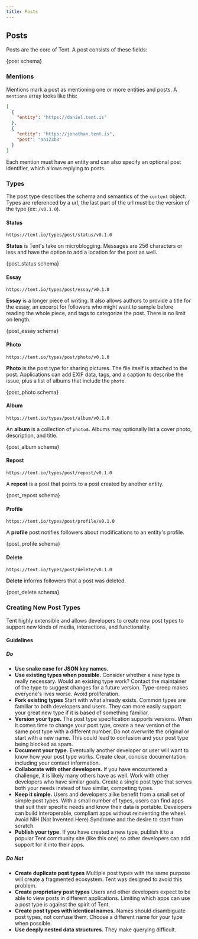 ```yaml
---
title: Posts
---
```


## Posts

Posts are the core of Tent. A post consists of these fields:

{post schema}

### Mentions

Mentions mark a post as mentioning one or more entities and posts. A `mentions`
array looks like this:

```json
[
  {
    "entity": "https://daniel.tent.is"
  },
  {
    "entity": "https://jonathan.tent.is",
    "post": "aa123b3"
  }
]
```

Each mention must have an entity and can also specify an optional post
identifier, which allows replying to posts.


### Types

The post type describes the schema and semantics of the `content` object. Types
are referenced by a url, the last part of the url must be the version of the
type (ex: `/v0.1.0`).

#### Status

`https://tent.io/types/post/status/v0.1.0`

**Status** is Tent's take on microblogging. Messages are 256 characters or less and have the option to add a location for the post as well.


{post_status schema}


#### Essay

`https://tent.io/types/post/essay/v0.1.0`

**Essay** is a longer piece of writing. It also allows authors to provide a title for the essay, an excerpt for followers who might want to sample before reading the whole piece, and tags to categorize the post. There is no limit on length.


{post_essay schema}

#### Photo

`https://tent.io/types/post/photo/v0.1.0`

**Photo** is the post type for sharing pictures. The file itself is attached to the post. Applications can add EXIF data, tags, and a caption to describe the issue, plus a list of albums that include the `photo`.

{post_photo schema}


#### Album

`https://tent.io/types/post/album/v0.1.0`

An **album** is a collection of `photo`s. Albums may optionally list a cover photo, description, and title.

{post_album schema}


#### Repost

`https://tent.io/types/post/repost/v0.1.0`

A **repost** is a post that points to a post created by another entity.

{post_repost schema}


#### Profile

`https://tent.io/types/post/profile/v0.1.0`

A **profile** post notifies followers about modifications to an entity's
profile.

{post_profile schema}


#### Delete

`https://tent.io/types/post/delete/v0.1.0`

**Delete** informs followers that a post was deleted.

{post_delete schema}



### Creating New Post Types

Tent highly extensible and allows developers to create new post types to support new kinds of media, interactions, and functionality.

#### Guidelines
##### Do

 - **Use snake case for JSON key names.**
 - **Use existing types when possible.** Consider whether a new type is really necessary. Would an existing type work? Contact the maintainer of the type to suggest changes for a future version. Type-creep makes everyone's lives worse. Avoid proliferation.
 - **Fork existing types** Start with what already exists. Common types are familiar to both developers and users. They can more easily support your great new type if it is based of something familiar.
 - **Version your type.** The post type specification supports versions. When it comes time to change your post type, create a new version of the same post type with a different number. Do not overwrite the original or start with a new name. This could lead to confusion and your post type being blocked as spam. 
 - **Document your type.** Eventually another developer or user will want to know how your post type works. Create clear, concise documentation including your contact information.
 - **Collaborate with other developers.** If you have encountered a challenge, it is likely many others have as well. Work with other developers who have similar goals. Create a single post type that serves both your needs instead of two similar, competing types.
 - **Keep it simple.** Users and developers alike benefit from a small set of simple post types. With a small number of types, users can find apps that suit their specific needs and know their data is portable. Developers can build interoperable, compliant apps without reinventing the wheel. Avoid NIH (Not Invented Here) Syndrome and the desire to start from scratch.
 - **Publish your type.** If you have created a new type, publish it to a popular Tent community site (like this one) so other developers can add support for it into their apps.
 
##### Do Not

 - **Create duplicate post types** Multiple post types with the same purpose will create a fragmented ecosystem. Tent was designed to avoid this problem.
 - **Create proprietary post types** Users and other developers expect to be able to view posts in different applications. Limiting which apps can use a post type is against the spirit of Tent.
 - **Create post types with identical names.** Names should disambiguate post types, not confuse them. Choose a different name for your type when possible.
 - **Use deeply nested data structures.** They make querying difficult.
